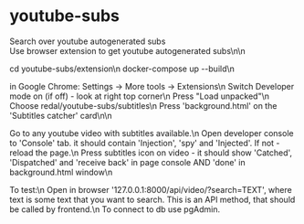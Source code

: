 # youtube-subs
Search over youtube autogenerated subs<br>
Use browser extension to get youtube autogenerated subs\n\n

cd youtube-subs/extension\n
docker-compose up --build\n

in Google Chrome: Settings -> More tools -> Extensions\n
Switch Developer mode on (if off) - look at right top corner\n
Press "Load unpacked"\n
Choose redal/youtube-subs/subtitles\n
Press 'background.html' on the 'Subtitles catcher' card\n\n

Go to any youtube video with subtitles available.\n
Open developer console to 'Console' tab. it should contain 'Injection', 'spy' and 'Injected'. If not - reload the page.\n
Press subtitles icon on video - it should show 'Catched', 'Dispatched' and 'receive back' in page console AND 'done' in background.html window\n


To test:\n
Open in browser '127.0.0.1:8000/api/video/?search=TEXT', where text is some text that you want to search. This is an API method, that should be called by frontend.\n
To connect to db use pgAdmin.

